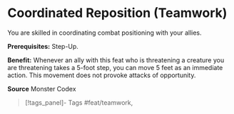 ﻿---
cssclass: [feats]

---
# Coordinated Reposition (Teamwork)

You are skilled in coordinating combat positioning with your allies.

**Prerequisites:** Step-Up.

**Benefit:** Whenever an ally with this feat who is threatening a creature you are threatening takes a 5-foot step, you can move 5 feet as an immediate action. This movement does not provoke attacks of opportunity.

**Source** Monster Codex
>[!tags_panel]- Tags
> #feat/teamwork, 